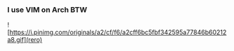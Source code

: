 ### I use VIM on Arch BTW

![https://i.pinimg.com/originals/a2/cf/f6/a2cff6bc5fbf342595a77846b60212a8.gif](rero)
